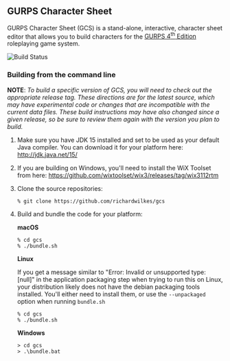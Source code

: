 ## GURPS Character Sheet

GURPS Character Sheet (GCS) is a stand-alone, interactive, character sheet
editor that allows you to build characters for the
[GURPS 4<sup>th</sup> Edition](http://www.sjgames.com/gurps) roleplaying game
system.

![Build Status](https://github.com/richardwilkes/gcs/actions/workflows/build.yml/badge.svg?branch=master)

### Building from the command line

**NOTE**: *To build a specific version of GCS, you will need to check out the appropriate release
tag. These directions are for the latest source, which may have experimental code or changes that
are incompatible with the current data files. These build instructions may have also changed since
a given release, so be sure to review them again with the version you plan to build.*

1. Make sure you have JDK 15 installed and set to be used as your default Java compiler. You can
   download it for your platform here:
   http://jdk.java.net/15/

2. If you are building on Windows, you'll need to install the WiX Toolset from here:
   https://github.com/wixtoolset/wix3/releases/tag/wix3112rtm

3. Clone the source repositories:
   ```
   % git clone https://github.com/richardwilkes/gcs
   ```

4. Build and bundle the code for your platform:

   **macOS**

   ```
   % cd gcs
   % ./bundle.sh
   ```

   **Linux**

   If you get a message similar to "Error: Invalid or unsupported type: [null]" in the
   application packaging step when trying to run this on Linux, your distribution likely does not
   have the debian packaging tools installed. You'll either need to install them, or use the
   `--unpackaged` option when running `bundle.sh`
   
   ```
   % cd gcs
   % ./bundle.sh
   ```

   **Windows**

   ```
   > cd gcs
   > .\bundle.bat
   ```
